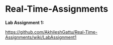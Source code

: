# Real-Time-Assignments

**Lab Assignment 1:**

https://github.com/AkhileshGattu/Real-Time-Assignments/wiki/LabAssignment1